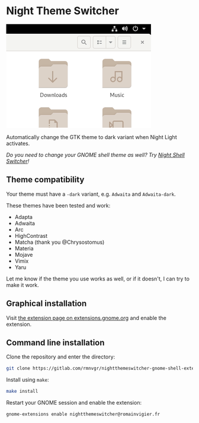 # Night Theme Switcher

![](./screenshot.gif)

Automatically change the GTK theme to dark variant when Night Light activates.

_Do you need to change your GNOME shell theme as well? Try [Night Shell Switcher](https://gitlab.com/rmnvgr/nightshellswitcher-gnome-shell-extension/)!_

## Theme compatibility

Your theme must have a `-dark` variant, e.g. `Adwaita` and `Adwaita-dark`.

These themes have been tested and work:

- Adapta
- Adwaita
- Arc
- HighContrast
- Matcha (thank you @Chrysostomus)
- Materia
- Mojave
- Vimix
- Yaru

Let me know if the theme you use works as well, or if it doesn't, I can try to make it work.

## Graphical installation

Visit [the extension page on extensions.gnome.org](https://extensions.gnome.org/extension/2236/night-theme-switcher/) and enable the extension.

## Command line installation

Clone the repository and enter the directory:

```bash
git clone https://gitlab.com/rmnvgr/nightthemeswitcher-gnome-shell-extension.git && cd nightthemeswitcher-gnome-shell-extension
```

Install using `make`:

```bash
make install
```

Restart your GNOME session and enable the extension:

```bash
gnome-extensions enable nightthemeswitcher@romainvigier.fr
```
